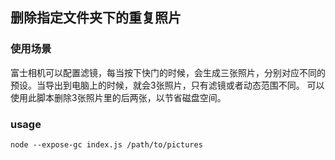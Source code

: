 ## 删除指定文件夹下的重复照片

### 使用场景
富士相机可以配置滤镜，每当按下快门的时候，会生成三张照片，分别对应不同的预设。当导出到电脑上的时候，就会3张照片，只有滤镜或者动态范围不同。
可以使用此脚本删除3张照片里的后两张，以节省磁盘空间。

### usage

```
node --expose-gc index.js /path/to/pictures
```
